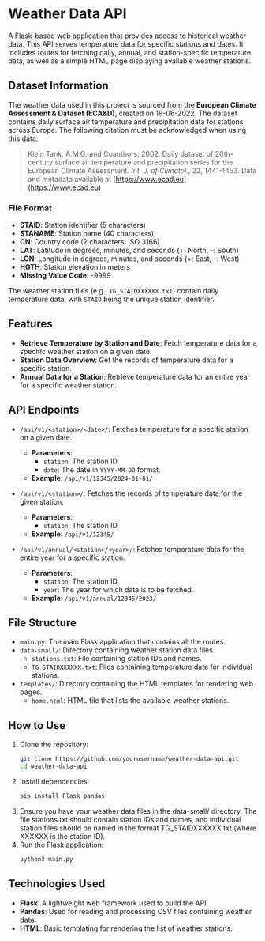 # Weather Data API

A Flask-based web application that provides access to historical weather data. This API serves temperature data for specific stations and dates. It includes routes for fetching daily, annual, and station-specific temperature data, as well as a simple HTML page displaying available weather stations.

## Dataset Information

The weather data used in this project is sourced from the **European Climate Assessment & Dataset (ECA&D)**, created on 19-06-2022. The dataset contains daily surface air temperature and precipitation data for stations across Europe. The following citation must be acknowledged when using this data:

> Klein Tank, A.M.G. and Coauthors, 2002. Daily dataset of 20th-century surface air temperature and precipitation series for the European Climate Assessment. *Int. J. of Climatol.*, 22, 1441-1453. Data and metadata available at [https://www.ecad.eu](https://www.ecad.eu)

### File Format

- **STAID**: Station identifier (5 characters)
- **STANAME**: Station name (40 characters)
- **CN**: Country code (2 characters, ISO 3166)
- **LAT**: Latitude in degrees, minutes, and seconds (+: North, -: South)
- **LON**: Longitude in degrees, minutes, and seconds (+: East, -: West)
- **HGTH**: Station elevation in meters
- **Missing Value Code**: -9999

The weather station files (e.g., `TG_STAIDXXXXXX.txt`) contain daily temperature data, with `STAID` being the unique station identifier.

## Features

- **Retrieve Temperature by Station and Date**: Fetch temperature data for a specific weather station on a given date.
- **Station Data Overview**: Get the records of temperature data for a specific station.
- **Annual Data for a Station**: Retrieve temperature data for an entire year for a specific weather station.

## API Endpoints

- `/api/v1/<station>/<date>/`: Fetches temperature for a specific station on a given date.
  - **Parameters**:
    - `station`: The station ID.
    - `date`: The date in `YYYY-MM-DD` format.
  - **Example**: `/api/v1/12345/2024-01-01/`

- `/api/v1/<station>/`: Fetches the records of temperature data for the given station.
  - **Parameters**:
    - `station`: The station ID.
  - **Example**: `/api/v1/12345/`

- `/api/v1/annual/<station>/<year>/`: Fetches temperature data for the entire year for a specific station.
  - **Parameters**:
    - `station`: The station ID.
    - `year`: The year for which data is to be fetched.
  - **Example**: `/api/v1/annual/12345/2023/`

## File Structure

- `main.py`: The main Flask application that contains all the routes.
- `data-small/`: Directory containing weather station data files.
  - `stations.txt`: File containing station IDs and names.
  - `TG_STAIDXXXXXX.txt`: Files containing temperature data for individual stations.
- `templates/`: Directory containing the HTML templates for rendering web pages.
  - `home.html`: HTML file that lists the available weather stations.

## How to Use

1. Clone the repository:
   ```bash
   git clone https://github.com/yourusername/weather-data-api.git
   cd weather-data-api
2. Install dependencies:
   ```bash
   pip install Flask pandas
   ```
4. Ensure you have your weather data files in the data-small/ directory. The file stations.txt should contain station IDs and names, and individual station files should be named in the format TG_STAIDXXXXXX.txt (where XXXXXX is the station ID).
5. Run the Flask application:
   ```bash
   python3 main.py
   ```
## Technologies Used

- **Flask**: A lightweight web framework used to build the API.
- **Pandas**: Used for reading and processing CSV files containing weather data.
- **HTML**: Basic templating for rendering the list of weather stations.
